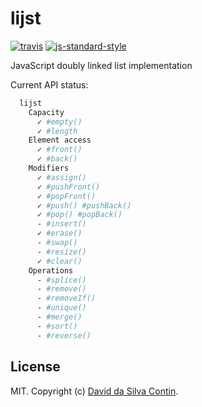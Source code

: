 # lijst

[![travis][travis-image]][travis-url]
[![js-standard-style][standard-image]][standard-url]

[travis-image]: https://travis-ci.org/dasilvacontin/lijst.svg?style=flat
[travis-url]: https://travis-ci.org/dasilvacontin/lijst
[standard-image]: https://img.shields.io/badge/code%20style-standard-brightgreen.svg?style=flat
[standard-url]: https://github.com/feross/standard

JavaScript doubly linked list implementation

Current API status:
```bash
  lijst
    Capacity
      ✓ #empty()
      ✓ #length
    Element access
      ✓ #front()
      ✓ #back()
    Modifiers
      ✓ #assign()
      ✓ #pushFront()
      ✓ #popFront()
      ✓ #push() #pushBack()
      ✓ #pop() #popBack()
      - #insert()
      ✓ #erase()
      - #swap()
      - #resize()
      ✓ #clear()
    Operations
      - #splice()
      - #remove()
      - #removeIf()
      - #unique()
      - #merge()
      - #sort()
      - #reverse()
```

## License

MIT. Copyright (c) [David da Silva Contin](http://dasilvacont.in).
